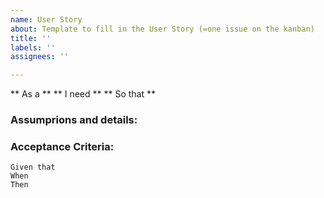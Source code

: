 ```yaml
---
name: User Story
about: Template to fill in the User Story (=one issue on the kanban)
title: ''
labels: ''
assignees: ''

---
```


** As a **
** I need **
** So that **

### Assumprions and details:

### Acceptance Criteria:
```gerkhin
Given that
When
Then
```
